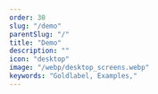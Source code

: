 ```yaml
---
order: 30
slug: "/demo"
parentSlug: "/"
title: "Demo"
description: ""
icon: "desktop"
image: "/webp/desktop_screens.webp"
keywords: "Goldlabel, Examples,"
---
```

